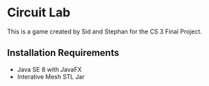 # Circuit Lab

This is a game created by Sid and Stephan for the CS 3 Final Project. 

## Installation Requirements
- Java SE 8 with JavaFX
- Interative Mesh STL Jar
